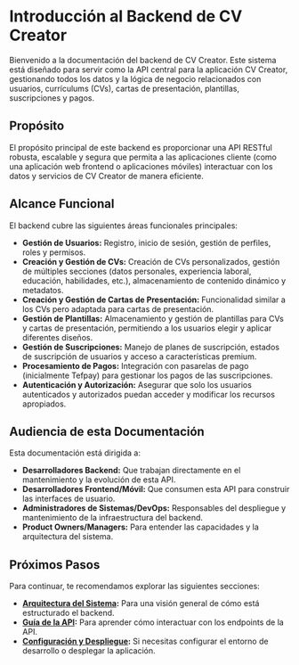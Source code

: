# Introducción al Backend de CV Creator

Bienvenido a la documentación del backend de CV Creator. Este sistema está diseñado para servir como la API central para la aplicación CV Creator, gestionando todos los datos y la lógica de negocio relacionados con usuarios, currículums (CVs), cartas de presentación, plantillas, suscripciones y pagos.

## Propósito

El propósito principal de este backend es proporcionar una API RESTful robusta, escalable y segura que permita a las aplicaciones cliente (como una aplicación web frontend o aplicaciones móviles) interactuar con los datos y servicios de CV Creator de manera eficiente.

## Alcance Funcional

El backend cubre las siguientes áreas funcionales principales:

- **Gestión de Usuarios:** Registro, inicio de sesión, gestión de perfiles, roles y permisos.
- **Creación y Gestión de CVs:** Creación de CVs personalizados, gestión de múltiples secciones (datos personales, experiencia laboral, educación, habilidades, etc.), almacenamiento de contenido dinámico y metadatos.
- **Creación y Gestión de Cartas de Presentación:** Funcionalidad similar a los CVs pero adaptada para cartas de presentación.
- **Gestión de Plantillas:** Almacenamiento y gestión de plantillas para CVs y cartas de presentación, permitiendo a los usuarios elegir y aplicar diferentes diseños.
- **Gestión de Suscripciones:** Manejo de planes de suscripción, estados de suscripción de usuarios y acceso a características premium.
- **Procesamiento de Pagos:** Integración con pasarelas de pago (inicialmente Tefpay) para gestionar los pagos de las suscripciones.
- **Autenticación y Autorización:** Asegurar que solo los usuarios autenticados y autorizados puedan acceder y modificar los recursos apropiados.

## Audiencia de esta Documentación

Esta documentación está dirigida a:

- **Desarrolladores Backend:** Que trabajan directamente en el mantenimiento y la evolución de esta API.
- **Desarrolladores Frontend/Móvil:** Que consumen esta API para construir las interfaces de usuario.
- **Administradores de Sistemas/DevOps:** Responsables del despliegue y mantenimiento de la infraestructura del backend.
- **Product Owners/Managers:** Para entender las capacidades y la arquitectura del sistema.

## Próximos Pasos

Para continuar, te recomendamos explorar las siguientes secciones:

- **[Arquitectura del Sistema](./ARCHITECTURE.md):** Para una visión general de cómo está estructurado el backend.
- **[Guía de la API](./API_GUIDE.md):** Para aprender cómo interactuar con los endpoints de la API.
- **[Configuración y Despliegue](./DEPLOYMENT.md):** Si necesitas configurar el entorno de desarrollo o desplegar la aplicación.
